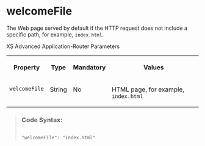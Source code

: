 <!-- loiof1d9ff40a6594bd296435082d663abab -->

# welcomeFile

The Web page served by default if the HTTP request does not include a specific path, for example, `index.html`.



<a name="loiof1d9ff40a6594bd296435082d663abab__table_xh1_p2r_xs"/>XS Advanced Application-Router Parameters


<table>
<tr>
<th valign="top">

Property



</th>
<th valign="top">

Type



</th>
<th valign="top">

Mandatory



</th>
<th valign="top">

Values



</th>
</tr>
<tr>
<td valign="top">

 `welcomeFile` 



</td>
<td valign="top">

String



</td>
<td valign="top">

No



</td>
<td valign="top">

HTML page, for example, `index.html`



</td>
</tr>
</table>

> ### Code Syntax:  
> ```
> 
> "welcomeFile": "index.html" 
> 
> ```

